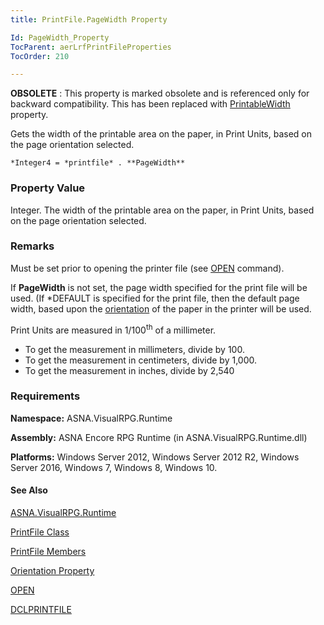 ```yaml
---
title: PrintFile.PageWidth Property

Id: PageWidth_Property
TocParent: aerLrfPrintFileProperties
TocOrder: 210

---
```


**OBSOLETE** : This property is marked obsolete and is referenced only for backward compatibility. This has been replaced with [PrintableWidth](PrintableWidth_Property.html) property. 

Gets the width of the printable area on the paper, in Print Units, based on the page orientation selected. 

```
*Integer4 = *printfile* . **PageWidth** 
```

### Property Value
Integer. The width of the printable area on the paper, in Print Units, based on the page orientation selected. 

### Remarks
Must be set prior to opening the printer file (see [OPEN](OPEN.html) command). 

If **PageWidth** is not set, the page width specified for the print file will be used. (If *DEFAULT is specified for the print file, then the default page width, based upon the [orientation](Orientation_Property.html) of the paper in the printer will be used. 

Print Units are measured in 1/100<sup>th</sup> of a millimeter. 

- To get the measurement in millimeters, divide by 100.
- To get the measurement in centimeters, divide by 1,000.
- To get the measurement in inches, divide by 2,540

### Requirements
**Namespace:** ASNA.VisualRPG.Runtime 

**Assembly:** ASNA Encore RPG Runtime (in ASNA.VisualRPG.Runtime.dll) 

**Platforms:** Windows Server 2012, Windows Server 2012 R2, Windows Server 2016, Windows 7, Windows 8, Windows 10. 

#### See Also
[ASNA.VisualRPG.Runtime](aerLrfRuntimeNamespace.html)

[PrintFile Class](aerLrfPrintFileClass.html)

[PrintFile Members](aerLrfPrintFileMembers.html)

[Orientation Property](Orientation_Property.html)

[OPEN](OPEN.html)

[DCLPRINTFILE](DCLPRINTFILE.html) 
